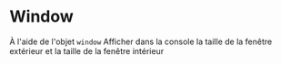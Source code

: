 # Window

À l'aide de l'objet `window` Afficher dans la console la taille de la fenêtre extérieur et la taille de la fenêtre intérieur